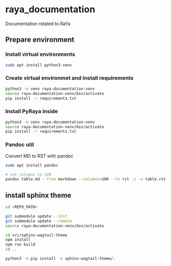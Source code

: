 # raya_documentation
Documentation related to RaYa

## Prepare environment
### Install virtual environments
```bash
sudo apt install python3-venv
```

### Create virtual environmet and install requirements
```bash
python3 -m venv raya-documentation-venv
source raya-documentation-venv/bin/activate
pip install -r requirements.txt
```

### Install PyRaya inside 
```bash
python3 -m venv raya-documentation-venv
source raya-documentation-venv/bin/activate
pip install -r requirements.txt
```

### Pandoc util

Convert MD to RST with pandoc
```bash
sudo apt install pandoc

# set columns to 100
pandoc table.md --from markdown --columns=100 --to rst -s -o table.rst
```

## install sphinx theme
```bash
cd <REPO_PATH>

git submodule update --init
git submodule update --remote
source raya-documentation-venv/bin/activate

cd src/sphinx-wagtail-theme
npm install
npm run build
cd ..

python3 -m pip install -e sphinx-wagtail-theme/.
```
